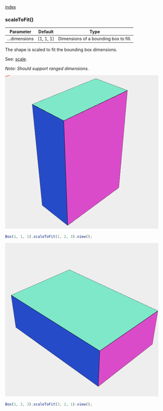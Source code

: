 [index](../../nb/api/index.md)
### scaleToFit()
Parameter|Default|Type
---|---|---
...dimensions|[1, 1, 1]|Dimensions of a bounding box to fill.

The shape is scaled to fit the bounding box dimensions.

See: [scale](../../nb/api/scale.md).

_Note: Should support ranged dimensions._

![Image](scaleToFit.md.$2.png)

```JavaScript
Box(1, 1, 1).scaleToFit(1, 2, 3).view();
```

![Image](scaleToFit.md.$3.png)

```JavaScript
Box(1, 2, 3).scaleToFit(3, 2, 1).view();
```
